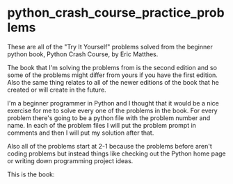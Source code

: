 # python_crash_course_practice_problems
These are all of the "Try It Yourself" problems solved from the beginner python book, Python Crash Course, by Eric Matthes.

The book that I'm solving the problems from is the second edition and so some of the problems might differ from yours if you have the first edition. Also the same thing relates to all of the newer editions of the book that he created or will create in the future.

I'm a beginner programmer in Python and I thought that it would be a nice exercise for me to solve every one of the problems in the book. For every problem there's going to be a python file with the problem number and name. In each of the problem files I will put the problem prompt in comments and then I will put my solution after that.

Also all of the problems start at 2-1 because the problems before aren't coding problems but instead things like checking out the Python home page or writing down programming project ideas.

This is the book: 
